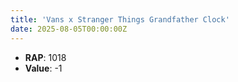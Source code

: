 ```yaml
---
title: 'Vans x Stranger Things Grandfather Clock'
date: 2025-08-05T00:00:00Z
---
```

- **RAP**: 1018
- **Value**: -1
